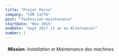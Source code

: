 ```yaml
---
title: "Projet Perso"
company: "CHR Caffé"
post: "Technicien maintenance"
startDate: "Nov 2015"
endDate: "Sept 2017 (1 an en Alternance)"
number: 1
---
```



###### &nbsp; **Mission**: Installation et Maintenance des machines
